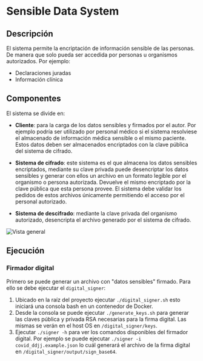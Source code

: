 # Sensible Data System

## Descripción

El sistema permite la encriptación de información sensible de las personas. De manera que solo pueda ser accedida por personas u organismos autorizados. Por ejemplo:

* Declaraciones juradas
* Información clínica

## Componentes

El sistema se divide en:
* **Cliente**: para la carga de los datos sensibles y firmados por el autor. Por ejemplo podría ser utilizado por personal médico si el sistema resolviese el almacenado de información médica sensible o el mismo paciente. Estos datos deben ser almacenados encriptados con la clave pública del sistema de cifrado.

* **Sistema de cifrado**: este sistema es el que almacena los datos sensibles encriptados, mediante su clave privada puede desencriptar los datos sensibles y generar con ellos un archivo en un formato legible por el organismo o persona autorizada. Devuelve el mismo encriptado por la clave pública que esta persona provee. El sistema debe validar los pedidos de estos archivos únicamente permitiendo el acceso por el personal autorizado.

* **Sistema de descifrado**: mediante la clave privada del organismo autorizado, desencripta el archivo generado por el sistema de cifrado.

![Vista general](https://user-images.githubusercontent.com/45921171/102136261-ec173780-3e37-11eb-96cf-40ca2ebf3f91.jpg)

## Ejecución

### Firmador digital
Primero se puede generar un archivo con "datos sensibles" firmado. Para ello se debe ejecutar el `digital_signer`:
1. Ubicado en la raíz del proyecto ejecutar `./digital_signer.sh` esto iniciará una consola bash en un contenedor de Docker.
2. Desde la consola se puede ejecutar `./generate_keys.sh` para generar las claves pública y privada RSA necesarias para la firma digital. Las mismas se verán en el host OS en `/digital_signer/keys`.
3. Ejecutar `./signer -h` para ver los comandos disponibles del firmador digital. Por ejemplo se puede ejecutar `./signer -i covid_ddjj.example.json` lo cuál generará el archivo de la firma digital en `/digital_signer/output/sign_base64`.


